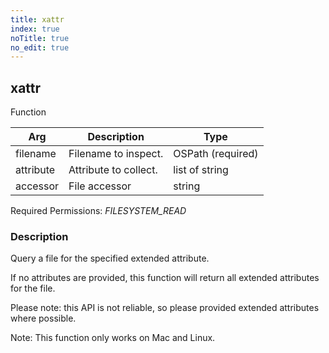 ```yaml
---
title: xattr
index: true
noTitle: true
no_edit: true
---
```




<div class="vql_item"></div>


## xattr
<span class='vql_type pull-right page-header'>Function</span>



<div class="vqlargs"></div>

Arg | Description | Type
----|-------------|-----
filename|Filename to inspect.|OSPath (required)
attribute|Attribute to collect. |list of string
accessor|File accessor|string

Required Permissions: 
<i class="linkcolour label pull-right label-success">FILESYSTEM_READ</i>

### Description

Query a file for the specified extended attribute.

If no attributes are provided, this function will return all extended attributes
for the file.

Please note: this API is not reliable, so please provided extended attributes
where possible.

Note: This function only works on Mac and Linux.


